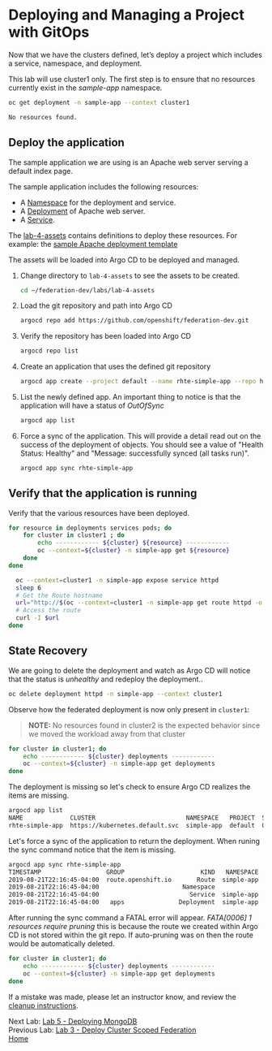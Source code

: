 <a id="markdown-deploying-and-managing" name="deploying-and-managing"></a>
# Deploying and Managing a Project with GitOps 

Now that we have the clusters defined, let’s deploy a project which includes a service, namespace, and deployment.

This lab will use cluster1 only. The first step is to ensure that no resources currently exist in the *sample-app* namespace.
~~~sh
oc get deployment -n sample-app --context cluster1

No resources found.
~~~

<a id="markdown-deploy-the-application" name="deploy-the-application"></a>
## Deploy the application

The sample application we are using is an Apache web server serving a default index page.

The sample application includes the following resources:

-   A [Namespace](https://kubernetes.io/docs/concepts/overview/working-with-objects/namespaces/) for the deployment and service.
-   A [Deployment](https://kubernetes.io/docs/concepts/workloads/controllers/deployment/) of Apache web server.
-   A [Service](https://kubernetes.io/docs/concepts/services-networking/service/).

The [lab-4-assets](./lab-4-assets) contains definitions to deploy these resources.
For example: the [sample Apache deployment template](./lab-4-assets/deployment.yaml)

The assets will be loaded into Argo CD to be deployed and managed.

1. Change directory to `lab-4-assets` to see the assets to be created.

    ~~~sh
    cd ~/federation-dev/labs/lab-4-assets
    ~~~
2. Load the git repository and path into Argo CD

    ~~~sh
    argocd repo add https://github.com/openshift/federation-dev.git
    ~~~
3. Verify the repository has been loaded into Argo CD 

   ~~~sh
   argocd repo list
    ~~~
4. Create an application that uses the defined git repository

    ~~~sh
    argocd app create --project default --name rhte-simple-app --repo https://github.com/openshift/federation-dev.git --path labs/lab-4-assets --dest-server https://kubernetes.default.svc  --dest-namespace simple-app  --revision argocd
    ~~~
5. List the newly defined app. An important thing to notice is that the application will have a status of *OutOfSync*

    ~~~sh
    argocd app list
    ~~~
6. Force a sync of the application. This will provide a detail read out on the success of the deployment of objects. You should see a value of "Health Status: Healthy" and "Message: successfully synced (all tasks run)".

    ~~~sh
    argocd app sync rhte-simple-app
    ~~~

<a id="markdown-verify-that-the-application-is-running" name="verify-that-the-application-is-running"></a>
## Verify that the application is running

Verify that the various resources have been deployed. 

~~~sh
for resource in deployments services pods; do
    for cluster in cluster1 ; do
        echo ------------ ${cluster} ${resource} ------------
        oc --context=${cluster} -n simple-app get ${resource}
    done
done
~~~

~~~sh
  oc --context=cluster1 -n simple-app expose service httpd
  sleep 6 
  # Get the Route hostname
  url="http://$(oc --context=cluster1 -n simple-app get route httpd -o jsonpath='{.spec.host}')"
  # Access the route
  curl -I $url
done
~~~

<a id="markdown-state-recovery" name="state-recovery"></a>
## State Recovery

We are going to delete the deployment and watch as Argo CD will notice that the status is *unhealthy* and redeploy the deployment..

~~~sh
oc delete deployment httpd -n simple-app --context cluster1
~~~

Observe how the federated deployment is now only present in `cluster1`:

> **NOTE:** No resources found in cluster2 is the expected behavior since we moved the workload away from that cluster

~~~sh
for cluster in cluster1; do
    echo ------------ ${cluster} deployments ------------
    oc --context=${cluster} -n simple-app get deployments
done
~~~

The deployment is missing so let's check to ensure Argo CD realizes the items are missing.

~~~sh
argocd app list
NAME             CLUSTER                         NAMESPACE   PROJECT  STATUS     HEALTH   SYNCPOLICY  CONDITIONS
rhte-simple-app  https://kubernetes.default.svc  simple-app  default  OutOfSync  Missing  <none>      <none>
~~~

Let's force a sync of the application to return the deployment. When runing the sync command notice that the item is missing.
~~~sh
argocd app sync rhte-simple-app
TIMESTAMP                  GROUP                     KIND   NAMESPACE                  NAME    STATUS    HEALTH        HOOK  MESSAGE
2019-08-21T22:16:45-04:00  route.openshift.io       Route  simple-app                 httpd  OutOfSync  Unknown              
2019-08-21T22:16:45-04:00                       Namespace                        simple-app    Synced   Unknown              
2019-08-21T22:16:45-04:00                         Service  simple-app                 httpd    Synced   Healthy              
2019-08-21T22:16:45-04:00   apps               Deployment  simple-app                 httpd  OutOfSync  Missing       
~~~

After running the sync command a FATAL error will appear. *FATA[0006] 1 resources require pruning* this is because the route 
we created within Argo CD is not stored within the git repo. If auto-pruning was on then the route would be automatically deleted.
~~~sh
for cluster in cluster1; do
    echo ------------ ${cluster} deployments ------------
    oc --context=${cluster} -n simple-app get deployments
done
~~~

If a mistake was made, please let an instructor know, and review the [cleanup instructions](./cleanup-instructions.md).

Next Lab: [Lab 5 - Deploying MongoDB](./5.md)<br>
Previous Lab: [Lab 3 - Deploy Cluster Scoped Federation](./3.md)<br>
[Home](./README.md)
